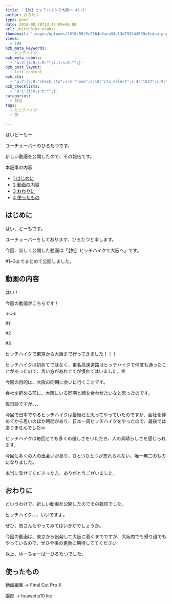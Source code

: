 ```yaml
---
title: '【旅】ヒッチハイクで大阪へ #1~3'
author: ひろたつ
type: post
date: 2018-08-28T13:47:09+00:00
url: /hitchhike-osaka/
thumbnail: 'images/uploads/2018/08/9c2964d3aea34e13d793344539c8cdaa.png?fit=304%2C171&ssl=1'
views:
  - 198
bzb_meta_keywords:
  - ヒッチハイク
bzb_meta_robots:
  - 'a:2:{i:0;s:0:"";i:1;s:0:"";}'
bzb_post_layout:
  - left-content
bzb_cta:
  - 'a:7:{s:9:"check_cta";s:4:"none";s:10:"cta_select";s:4:"1537";s:9:"org_title";s:0:"";s:9:"org_image";s:0:"";s:11:"org_content";s:0:"";s:15:"org_button_text";s:0:"";s:14:"org_button_url";s:0:"";}'
bzb_checklists:
  - 'a:1:{i:0;s:0:"";}'
categories:
  - 日記
tags:
  - ヒッチハイク
  - 旅

---
```

はいどーもー
  
ユーチューバーのひろたつです。

新しい動画を公開したので、その報告です。

<!--more-->

<div id="toc_container" class="toc_transparent no_bullets">
  <p class="toc_title">
    本記事の内容
  </p>
  
  <ul class="toc_list">
    <li>
      <a href="#i"><span class="toc_number toc_depth_1">1</span> はじめに</a>
    </li>
    <li>
      <a href="#i-2"><span class="toc_number toc_depth_1">2</span> 動画の内容</a>
    </li>
    <li>
      <a href="#i-3"><span class="toc_number toc_depth_1">3</span> おわりに</a>
    </li>
    <li>
      <a href="#i-4"><span class="toc_number toc_depth_1">4</span> 使ったもの</a>
    </li>
  </ul>
</div>

## <span id="i">はじめに</span>

はい、どーもです。
  
ユーチューバーをしております、ひろたつと申します。

今回、新しく公開した動画は「【旅】ヒッチハイクで大阪へ」です。
   
#1~3までまとめて公開しました。

## <span id="i-2">動画の内容</span>

はい！

今回の動画がこちらです！
  
↓↓↓
  
#1
  

#2
  

#3
  

ヒッチハイクで東京から大阪まで行ってきました！！！

ヒッチハイクは初めてではなく、東名高速道路はヒッチハイクで何度も通ったことがあったので、言い方があれですが慣れてはいました。笑

今回の目的は、大阪の同期に会いに行くことです。

会社を辞める前に、大阪にいる同期と顔を合わせたいなと思ったのです。

後日談ですが、、、
  
今回で日本でやるヒッチハイクは最後だと思ってやっていたのですが、会社を辞めてから思いのほか時間があり、日本一周ヒッチハイクをやったので、最後ではありませんでしたｗ

ヒッチハイクは毎回とても多くの優しさをいただき、人の素晴らしさを感じられます。
  
今回も多くの人の出会いがあり、ひとつひとつが忘れられない、唯一無二のものになりました。
  
本当に乗せてくださった方、ありがとうございました。

## <span id="i-3">おわりに</span>

というわけで、新しい動画を公開したのでその報告でした。

ヒッチハイク、、、いいですよ。
  
ぜひ、皆さんもやってみてはいかがでしょうか。

今回の動画は、東京から出発して大阪に着くまでですが、大阪内でも帰り道でもやっているので、ぜひ今後の更新に期待しててください

以上、ゆーちゅーばーひろたつでした。

## <span id="i-4">使ったもの</span>

動画編集 → Final Cut Pro X
  
撮影 → huawei p10 lite

<div style="font-size: 0px; height: 0px; line-height: 0px; margin: 0; padding: 0; clear: both;">
</div>
